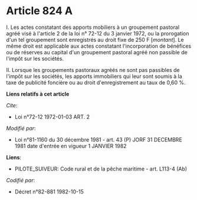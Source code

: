 # Article 824 A

I. Les actes constatant des apports mobiliers à un groupement pastoral agréé visé à l'article 2 de la loi n° 72-12 du 3
janvier 1972, ou la prorogation d'un tel groupement sont enregistrés au droit fixe de 250 F [*montant*]. Le même droit est
applicable aux actes constatant l'incorporation de bénéfices ou de réserves au capital d'un groupement pastoral agréé non
passible de l'impôt sur les sociétés.

II. Lorsque les groupements pastoraux agréés ne sont pas passibles de l'impôt sur les sociétés, les apports immobiliers qui
leur sont soumis à la taxe de publicité foncière ou au droit d'enregistrement au taux de 0,60 %.

**Liens relatifs à cet article**

_Cite_:

  - Loi n°72-12 1972-01-03 ART. 2

_Modifié par_:

  - Loi n°81-1160 du 30 décembre 1981 - art. 43 (P) JORF 31 DECEMBRE 1981 date d'entrée en vigueur 1 JANVIER 1982

**Liens**:

  - PILOTE_SUIVEUR: Code rural et  de la pêche maritime - art. L113-4 (Ab)

_Codifié par_:

  - Décret n°82-881 1982-10-15
